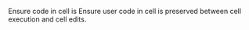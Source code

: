 Ensure code in cell is
Ensure user code in cell is preserved between cell execution and cell edits.
